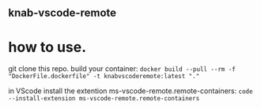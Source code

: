 ## knab-vscode-remote

# how to use.
git clone this repo. build your container: ` docker build --pull --rm -f "DockerFile.dockerfile" -t knabvscoderemote:latest "." `

in VScode install the extention ms-vscode-remote.remote-containers:
 `code --install-extension ms-vscode-remote.remote-containers` 